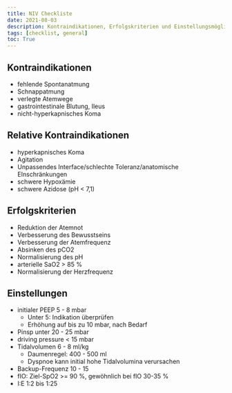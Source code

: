 ```yaml
---
title: NIV Checkliste
date: 2021-08-03
description: Kontraindikationen, Erfolgskriterien und Einstellungsmöglichkeiten für die nichtinvasive Beatmung.
tags: [checklist, general]
toc: True
---
```


## Kontraindikationen

- fehlende Spontanatmung
- Schnappatmung
- verlegte Atemwege
- gastrointestinale Blutung, Ileus
- nicht-hyperkapnisches Koma

## Relative Kontraindikationen

- hyperkapnisches Koma
- Agitation
- Unpassendes Interface/schlechte Toleranz/anatomische EInschränkungen
- schwere Hypoxämie
- schwere Azidose (pH < 7,1)

## Erfolgskriterien

- Reduktion der Atemnot
- Verbesserung des Bewusstseins
- Verbesserung der Atemfrequenz
- Absinken des pCO2
- Normalisierung des pH
- arterielle SaO2 > 85 %
- Normalisierung der Herzfrequenz

## Einstellungen

- initialer PEEP 5 - 8 mbar
  - Unter 5: Indikation überprüfen
  - Erhöhung auf bis zu 10 mbar, nach Bedarf
- Pinsp unter 20 - 25 mbar
- driving pressure < 15 mbar
- Tidalvolumen 6 - 8 ml/kg
  - Daumenregel: 400 - 500 ml
  - Dyspnoe kann initial hohe Tidalvolumina verursachen
- Backup-Frequenz 10 - 15
- fIO: Ziel-SpO2 >= 90 %, gewöhnlich bei fIO 30-35 %
- I:E 1:2 bis 1:25
